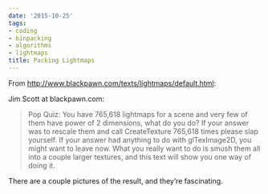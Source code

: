 ```yaml
---
date: '2015-10-25'
tags:
- coding
- binpacking
- algorithms
- lightmaps
title: Packing Lightmaps
---
```


From http://www.blackpawn.com/texts/lightmaps/default.html:

Jim Scott at blackpawn.com:

>Pop Quiz: You have 765,618 lightmaps for a scene and very few of them have power of 2 dimensions, what do you do? If your answer was to rescale them and call CreateTexture 765,618 times please slap yourself. If your answer had anything to do with glTexImage2D, you might want to leave now. What you really want to do is smush them all into a couple larger textures, and this text will show you one way of doing it.

There are a couple pictures of the result, and they’re fascinating.
